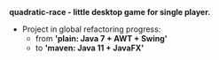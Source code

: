 <b> 
quadratic-race - little desktop game for single player.
</b>
<br>

- Project in global refactoring progress:
    - from <b>'plain: Java 7 + AWT + Swing'</b> 
    - to <b>'maven: Java 11 + JavaFX'</b>